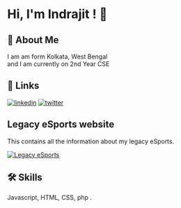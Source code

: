 
# Hi, I'm Indrajit ! 👋


## 🚀 About Me
I am am form Kolkata, West Bengal\
and I am currently on 2nd Year CSE



## 🔗 Links
[![linkedin](https://img.shields.io/badge/linkedin-0A66C2?style=for-the-badge&logo=linkedin&logoColor=white)](https://www.linkedin.com/in/indrajit-pal-a17975218/)
[![twitter](https://img.shields.io/badge/twitter-1DA1F2?style=for-the-badge&logo=twitter&logoColor=white)](https://twitter.com/Rockindra003/)


## Legacy eSports website

This contains all the information about my legacy eSports.

[![Legacy eSports](https://img.shields.io/badge/Legacy%20Esports-0A66C2?style=for-the-badge&logo=esports&logoColor=white)](https://www.legacyesports.com/)


## 🛠 Skills
Javascript, HTML, CSS, php .

